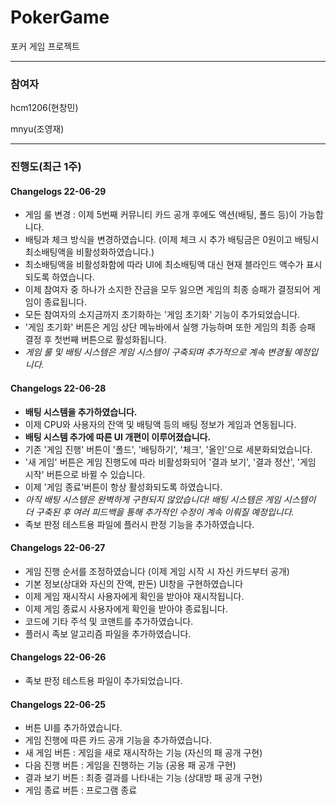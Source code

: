 # PokerGame
포커 게임 프로젝트

*****

### 참여자
hcm1206(현창민)

mnyu(조영재)

*****

### 진행도(최근 1주)

#### Changelogs 22-06-29
- 게임 룰 변경 : 이제 5번째 커뮤니티 카드 공개 후에도 액션(배팅, 폴드 등)이 가능합니다.
- 배팅과 체크 방식을 변경하였습니다. (이제 체크 시 추가 배팅금은 0원이고 배팅시 최소배팅액을 비활성화하였습니다.)
- 최소배팅액을 비활성화함에 따라 UI에 최소배팅액 대신 현재 블라인드 액수가 표시되도록 하였습니다.
- 이제 참여자 중 하나가 소지한 잔금을 모두 잃으면 게임의 최종 승패가 결정되어 게임이 종료됩니다.
- 모든 참여자의 소지금까지 초기화하는 '게임 초기화' 기능이 추가되었습니다.
- '게임 초기화' 버튼은 게임 상단 메뉴바에서 실행 가능하며 또한 게임의 최종 승패 결정 후 첫번째 버튼으로 활성화됩니다.
- *게임 룰 및 배팅 시스템은 게임 시스템이 구축되며 추가적으로 계속 변경될 예정입니다.*

#### Changelogs 22-06-28
- **배팅 시스템을 추가하였습니다.**
- 이제 CPU와 사용자의 잔액 및 배팅액 등의 배팅 정보가 게임과 연동됩니다.
- **배팅 시스템 추가에 따른 UI 개편이 이루어졌습니다.**
- 기존 '게임 진행' 버튼이 '폴드', '배팅하기', '체크', '올인'으로 세분화되었습니다.
- '새 게임' 버튼은 게임 진행도에 따라 비활성화되어 '결과 보기', '결과 정산', '게임 시작' 버튼으로 바뀔 수 있습니다.
- 이제 '게임 종료'버튼이 항상 활성화되도록 하였습니다.
- *아직 배팅 시스템은 완벽하게 구현되지 않았습니다! 배팅 시스템은 게임 시스템이 더 구축된 후 여러 피드백을 통해 추가적인 수정이 계속 이뤄질 예정입니다.*
- 족보 판정 테스트용 파일에 플러시 판정 기능을 추가하였습니다.

#### Changelogs 22-06-27
- 게임 진행 순서를 조정하였습니다 (이제 게임 시작 시 자신 카드부터 공개)
- 기본 정보(상대와 자신의 잔액, 판돈) UI창을 구현하였습니다
- 이제 게임 재시작시 사용자에게 확인을 받아야 재시작됩니다.
- 이제 게임 종료시 사용자에게 확인을 받아야 종료됩니다.
- 코드에 기타 주석 및 코맨트를 추가하였습니다.
- 플러시 족보 알고리즘 파일을 추가하였습니다.

#### Changelogs 22-06-26
- 족보 판정 테스트용 파일이 추가되었습니다.

#### Changelogs 22-06-25 

- 버튼 UI를 추가하였습니다.
- 게임 진행에 따른 카드 공개 기능을 추가하였습니다.
- 새 게임 버튼 : 게임을 새로 재시작하는 기능 (자신의 패 공개 구현)
- 다음 진행 버튼 : 게임을 진행하는 기능 (공용 패 공개 구현)
- 결과 보기 버튼 : 최종 결과를 나타내는 기능 (상대방 패 공개 구현)
- 게임 종료 버튼 : 프로그램 종료
